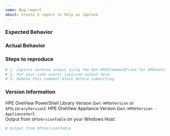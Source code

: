 ```yaml
---
name: Bug report
about: Create a report to help us improve
---
```


<!-- Please search existing issues to avoid creating duplicates. -->

### Expected Behavior


### Actual Behavior


### Steps to reproduce

```PowerShell
# 1. Capture verbose output using the Get-HPOVCommandTrace for HPOneView.310 or newer, or append the -Verbose switch to your Cmdlet call.
# 2. Put your code and/or captured output here.
# 3. Remove this comment block before submitting.
```

### Version Information
HPE OneView PowerShell Library Version (`Get-HPOVVersion` or `$PSLibraryVersion`):
HPE OneView Appliance Version (`Get-HPOVVersion -ApplianceVer`):  
Output from `$PSVersionTable` on your Windows Host:

```PowerShell
# Output from $PSVersionTable
```
